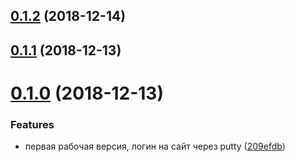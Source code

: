 <a name="0.1.2"></a>
## [0.1.2](https://github.com/viasite-ansible/hain-plugin-ansible-server-site/compare/v0.1.1...v0.1.2) (2018-12-14)



<a name="0.1.1"></a>
## [0.1.1](https://github.com/viasite-ansible/hain-plugin-ansible-server-site/compare/v0.1.0...v0.1.1) (2018-12-13)



<a name="0.1.0"></a>
# [0.1.0](https://github.com/viasite-ansible/hain-plugin-ansible-server-site/compare/209efdb...v0.1.0) (2018-12-13)


### Features

* первая рабочая версия, логин на сайт через putty ([209efdb](https://github.com/viasite-ansible/hain-plugin-ansible-server-site/commit/209efdb))




